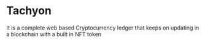 # Tachyon
It is a complete web based Cryptocurrency ledger that keeps on updating in a blockchain with a built in NFT token
